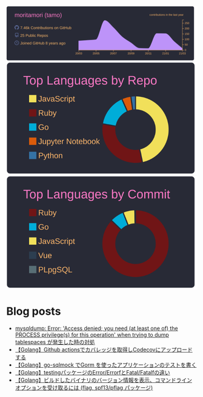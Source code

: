 [![](https://raw.githubusercontent.com/moritamori/moritamori/master/profile-summary-card-output/dracula/0-profile-details.svg)](https://github.com/vn7n24fzkq/github-profile-summary-cards)
[![](https://raw.githubusercontent.com/moritamori/moritamori/master/profile-summary-card-output/dracula/1-repos-per-language.svg)](https://github.com/vn7n24fzkq/github-profile-summary-cards)
[![](https://raw.githubusercontent.com/moritamori/moritamori/master/profile-summary-card-output/dracula/2-most-commit-language.svg)](https://github.com/vn7n24fzkq/github-profile-summary-cards)

# Blog posts
<!-- BLOG-POST-LIST:START -->
- [mysqldump: Error: 'Access denied; you need (at least one of) the PROCESS privilege(s) for this operation' when trying to dump tablespaces が発生した時の対処](https://simple-minds-think-alike.hatenablog.com/entry/mysql-dump-error)
- [【Golang】Github actionsでカバレッジを取得しCodecovにアップロードする](https://simple-minds-think-alike.hatenablog.com/entry/golang-codecov-action)
- [【Golang】go-sqlmock でGorm を使ったアプリケーションのテストを書く](https://simple-minds-think-alike.hatenablog.com/entry/go-sqlmock-gorm)
- [【Golang】testingパッケージのError/ErrorfとFatal/Fatalfの違い](https://simple-minds-think-alike.hatenablog.com/entry/go-testing-error-fatal)
- [【Golang】ビルドしたバイナリのバージョン情報を表示、コマンドラインオプションを受け取るには (flag, spf13/pflag パッケージ)](https://simple-minds-think-alike.hatenablog.com/entry/golang-flag)
<!-- BLOG-POST-LIST:END -->
